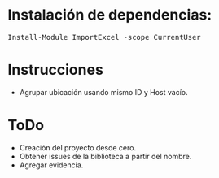 # Instalación de dependencias:

<pre>
Install-Module ImportExcel -scope CurrentUser
</pre>

# Instrucciones

* Agrupar ubicación usando mismo ID y Host vacío.

# ToDo

* Creación del proyecto desde cero.
* Obtener issues de la biblioteca a partir del nombre.
* Agregar evidencia.

